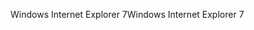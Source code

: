 <span data-ttu-id="c70bf-101">Windows Internet Explorer 7</span><span class="sxs-lookup"><span data-stu-id="c70bf-101">Windows Internet Explorer 7</span></span>
